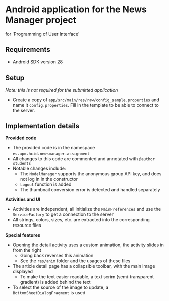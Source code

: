 # Android application for the News Manager project

for 'Programming of User Interface'

## Requirements

- Android SDK version 28

## Setup
*Note: this is not required for the submitted application*

- Create a copy of `app/src/main/res/raw/config_sample.properties` and name it `config.properties`.
  Fill in the template to be able to connect to the server.

## Implementation details

**Provided code**
* The provided code is in the namespace `es.upm.hcid.newsmanager.assignment`
* All changes to this code are commented and annotated with `@author students`
* Notable changes include:
  * The `ModelManager` supports the anonymous group API key, and does not log in in the constructor
  * `Logout` function is added
  * The thumbnail conversion error is detected and handled separately
  

**Activities and UI**
* Activities are independent, all initialize the `MainPreferences` and use the `ServiceFactory` to get a connection to the server
* All strings, colors, sizes, etc. are extracted into the corresponding resource files


**Special features**
* Opening the detail activity uses a custom animation, the activity slides in from the right
  * Going back reverses this animation
  * See the `res/anim` folder and the usages of these files
* The article detail page has a collapsible toolbar, with the main image displayed
  * To make the text easier readable, a text scrim (semi-transparent gradient) is added behind the text
* To select the source of the image to update, a `BottomSheetDialogFragment` is used